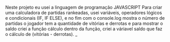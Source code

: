 Neste projeto eu usei a linguagem de programação JAVASCRIPT Para criar uma calculadora de partidas rankeadas, usei variáveis, operadores lógicos e condicionais (IF, IF ELSE), e no fim com o console.log mostra o número de partidas o jogador tem a quantidade de vitórias e derrotas e para mostrar o saldo criei a função cálculo dentro da função, criei a váriavel saldo que faz o cálculo de (vitórias - derrotas). _